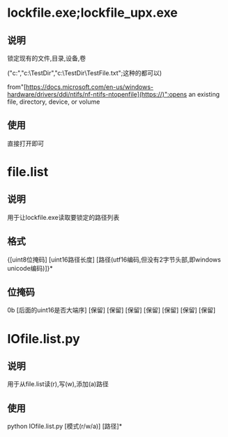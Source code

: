 # lockfile.exe;lockfile_upx.exe

## 说明

锁定现有的文件,目录,设备,卷

("c:\","c:\TestDir","c:\TestDir\TestFile.txt";这种的都可以)

from"[https://docs.microsoft.com/en-us/windows-hardware/drivers/ddi/ntifs/nf-ntifs-ntopenfile](https://)":opens an existing file, directory, device, or volume

## 使用

直接打开即可

# file.list

## 说明

用于让lockfile.exe读取要锁定的路径列表

## 格式

{[uint8位掩码] [uint16路径长度] [路径(utf16编码,但没有2字节头部,即windows unicode编码)]}*

## 位掩码

0b [后面的uint16是否大端序] [保留] [保留] [保留] [保留] [保留] [保留] [保留]

# IOfile.list.py

## 说明

用于从file.list读(r),写(w),添加(a)路径

## 使用

python IOfile.list.py [模式(r/w/a)] [路径]*
